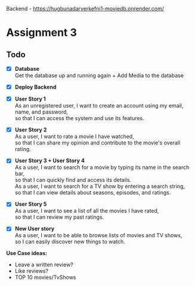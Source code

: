 Backend - https://hugbunadarverkefni1-moviedb.onrender.com/ 

# Assignment 3

## Todo

- [X] **Database**  
  Get the database up and running again + Add Media to the database

- [X] **Deploy Backend**  

- [X] **User Story 1**  
  As an unregistered user, I want to create an account using my email, name, and password,  
  so that I can access the system and use its features.

- [X] **User Story 2**  
  As a user, I want to rate a movie I have watched,  
  so that I can share my opinion and contribute to the movie's overall rating.

- [X] **User Story 3 + User Story 4**  
  As a user, I want to search for a movie by typing its name in the search bar,  
  so that I can quickly find and access its details.  
  As a user, I want to search for a TV show by entering a search string,  
  so that I can view details about seasons, episodes, and ratings.

- [X] **User Story 5**  
  As a user, I want to see a list of all the movies I have rated,  
  so that I can review my past ratings.

- [X] **New User story**  
  As a user, I want to be able to browse lists of movies and TV shows,  
  so I can easily discover new things to watch.

**Use Case ideas:**  
  - Leave a written review?  
  - Like reviews?  
  - TOP 10 movies/TvShows  
        
  
